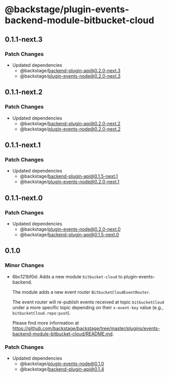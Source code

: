 # @backstage/plugin-events-backend-module-bitbucket-cloud

## 0.1.1-next.3

### Patch Changes

- Updated dependencies
  - @backstage/backend-plugin-api@0.2.0-next.3
  - @backstage/plugin-events-node@0.2.0-next.3

## 0.1.1-next.2

### Patch Changes

- Updated dependencies
  - @backstage/backend-plugin-api@0.2.0-next.2
  - @backstage/plugin-events-node@0.2.0-next.2

## 0.1.1-next.1

### Patch Changes

- Updated dependencies
  - @backstage/backend-plugin-api@0.1.5-next.1
  - @backstage/plugin-events-node@0.2.0-next.1

## 0.1.1-next.0

### Patch Changes

- Updated dependencies
  - @backstage/plugin-events-node@0.2.0-next.0
  - @backstage/backend-plugin-api@0.1.5-next.0

## 0.1.0

### Minor Changes

- 6bc121bf0d: Adds a new module `bitbucket-cloud` to plugin-events-backend.

  The module adds a new event router `BitbucketCloudEventRouter`.

  The event router will re-publish events received at topic `bitbucketCloud`
  under a more specific topic depending on their `x-event-key` value
  (e.g., `bitbucketCloud.repo:push`).

  Please find more information at
  https://github.com/backstage/backstage/tree/master/plugins/events-backend-module-bitbucket-cloud/README.md.

### Patch Changes

- Updated dependencies
  - @backstage/plugin-events-node@0.1.0
  - @backstage/backend-plugin-api@0.1.4

